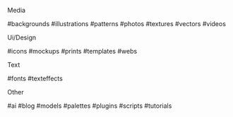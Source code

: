 Media

#backgrounds #illustrations #patterns #photos #textures #vectors #videos

Ui/Design

#icons #mockups #prints #templates #webs 

Text

#fonts #texteffects 

Other

#ai #blog #models #palettes #plugins #scripts #tutorials